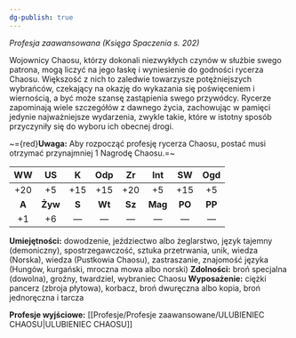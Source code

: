 ```yaml
---
dg-publish: true
---
```

*Profesja zaawansowana (Księga Spaczenia s. 202)*

Wojownicy Chaosu, którzy dokonali niezwykłych czynów w służbie swego patrona, mogą liczyć na jego łaskę i wyniesienie do godności rycerza Chaosu. Większość z nich to zaledwie towarzysze potężniejszych wybrańców, czekający na okazję do wykazania się poświęceniem i wiernością, a być może szansę zastąpienia swego przywódcy. Rycerze zapominają wiele szczegółów z dawnego życia, zachowując w pamięci jedynie najważniejsze wydarzenia, zwykle takie, które w istotny sposób przyczyniły się do wyboru ich obecnej drogi. 

~={red}**Uwaga:** Aby rozpocząć profesję rycerza Chaosu, postać musi otrzymać przynajmniej 1 Nagrodę Chaosu.=~

|  WW   |   US    |   K   |  Odp   |   Zr   |   Int   |   SW   |  Ogd   |
| :---: | :-----: | :---: | :----: | :----: | :-----: | :----: | :----: |
|  +20  |   +5    |  +15  |  +15   |  +20   |   +5    |  +15   |   +5   |
| **A** | **Żyw** | **S** | **Wt** | **Sz** | **Mag** | **PO** | **PP** |
|  +1   |   +6    |   —   |   —    |   —    |    —    |   —    |   —    |

**Umiejętności:** dowodzenie, jeździectwo albo żeglarstwo, język tajemny (demoniczny), spostrzegawczość, sztuka przetrwania, unik, wiedza (Norska), wiedza (Pustkowia Chaosu), zastraszanie, znajomość języka (Hungów, kurgański, mroczna mowa albo norski)
**Zdolności:** broń specjalna (dowolna), groźny, twardziel, wybraniec Chaosu
**Wyposażenie:** ciężki pancerz (zbroja płytowa), korbacz, broń dwuręczna albo kopia, broń jednoręczna i tarcza

**Profesje wyjściowe:** [[Profesje/Profesje zaawansowane/ULUBIENIEC CHAOSU\|ULUBIENIEC CHAOSU]]